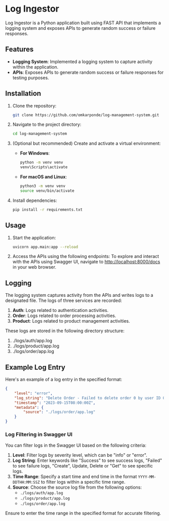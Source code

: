 # Log Ingestor

Log Ingestor is a Python application built using FAST API that implements a logging system and exposes APIs to generate random success or failure responses.

## Features

- **Logging System**: Implemented a logging system to capture activity within the application.
- **APIs**: Exposes APIs to generate random success or failure responses for testing purposes.

## Installation

1. Clone the repository:

    ```bash
    git clone https://github.com/omkarponde/log-management-system.git
    ```

2. Navigate to the project directory:

    ```bash
    cd log-management-system
    ```

3. (Optional but recommended) Create and activate a virtual environment:
   
    - **For Windows**:
        ```bash
        python -m venv venv
        venv\Scripts\activate
        ```

    - **For macOS and Linux**:
        ```bash
        python3 -m venv venv
        source venv/bin/activate
        ```

4. Install dependencies:

    ```bash
    pip install -r requirements.txt
    ```

## Usage

1. Start the application:

    ```bash
    uvicorn app.main:app --reload
    ```

2. Access the APIs using the following endpoints:
    To explore and interact with the APIs using Swagger UI, navigate to [http://localhost:8000/docs](http://localhost:8000/docs) in your web browser.

## Logging

The logging system captures activity from the APIs and writes logs to a designated file. The logs of three services are recorded:

1. **Auth**: Logs related to authentication activities.
2. **Order**: Logs related to order processing activities.
3. **Product**: Logs related to product management activities.

These logs are stored in the following directory structure:
1. ./logs/auth/app.log
2. ./logs/product/app.log
3. ./logs/order/app.log
## Example Log Entry

Here's an example of a log entry in the specified format:

```json
{
    "level": "error",
    "log_string": "Delete Order - Failed to delete order 0 by user ID 0: Unauthorized",
    "timestamp": "2023-09-15T08:00:00Z",
    "metadata": {
        "source": "./logs/order/app.log"
    }
}
```

### Log Filtering in Swagger UI

You can filter logs in the Swagger UI based on the following criteria:

1. **Level**: Filter logs by severity level, which can be "info" or "error".
2. **Log String**: Enter keywords like "Success" to see success logs, "Failed" to see failure logs, "Create", Update, Delete or "Get" to see specific logs.
3. **Time Range**: Specify a start time and end time in the format `YYYY-MM-DDTHH:MM:SSZ` to filter logs within a specific time range.
4. **Source**: Choose the source log file from the following options:
    - `./logs/auth/app.log`
    - `./logs/product/app.log`
    - `./logs/order/app.log`

Ensure to enter the time range in the specified format for accurate filtering.
